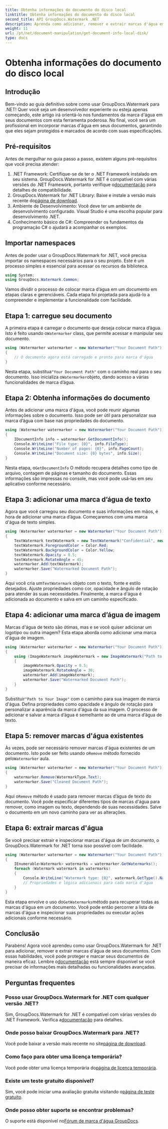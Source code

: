 ```yaml
---
title: Obtenha informações do documento do disco local
linktitle: Obtenha informações do documento do disco local
second_title: API GroupDocs.Watermark .NET
description: Aprenda como adicionar, remover e extrair marcas d'água em documentos usando GroupDocs Watermark for .NET com este guia passo a passo abrangente.
weight: 11
url: /pt/net/document-manipulation/get-document-info-local-disk/
type: docs
---
```

# Obtenha informações do documento do disco local

## Introdução
Bem-vindo ao guia definitivo sobre como usar GroupDocs.Watermark para .NET! Quer você seja um desenvolvedor experiente ou esteja apenas começando, este artigo irá orientá-lo nos fundamentos da marca d'água em seus documentos com esta ferramenta poderosa. No final, você será um profissional em incorporar marcas d'água em seus documentos, garantindo que eles sejam protegidos e marcados de acordo com suas especificações.
## Pré-requisitos
Antes de mergulhar no guia passo a passo, existem alguns pré-requisitos que você precisa atender:
1.  .NET Framework: Certifique-se de ter o .NET Framework instalado em seu sistema. GroupDocs.Watermark for .NET é compatível com várias versões do .NET Framework, portanto verifique o[documentação](https://tutorials.groupdocs.com/Watermark/net/) para detalhes de compatibilidade.
2.  GroupDocs.Watermark for .NET Library: Baixe e instale a versão mais recente do[página de download](https://releases.groupdocs.com/Watermark/net/).
3. Ambiente de Desenvolvimento: Você deve ter um ambiente de desenvolvimento configurado. Visual Studio é uma escolha popular para desenvolvimento .NET.
4. Conhecimento básico de C#: Compreender os fundamentos da programação C# o ajudará a acompanhar os exemplos.
## Importar namespaces
Antes de poder usar o GroupDocs.Watermark for .NET, você precisa importar os namespaces necessários para o seu projeto. Este é um processo simples e essencial para acessar os recursos da biblioteca.
```csharp
using System;
using GroupDocs.Watermark.Common;
```
Vamos dividir o processo de colocar marca d’água em um documento em etapas claras e gerenciáveis. Cada etapa foi projetada para ajudá-lo a compreender e implementar a funcionalidade com facilidade.
## Etapa 1: carregue seu documento
 A primeira etapa é carregar o documento que deseja colocar marca d’água. Isto é feito usando o`Watermarker` class, que permite acessar e manipular seu documento.
```csharp
using (Watermarker watermarker = new Watermarker("Your Document Path"))
{
    // O documento agora está carregado e pronto para marca d'água
}
```
 Nesta etapa, substitua`"Your Document Path"` com o caminho real para o seu documento. Isso inicializa o`Watermarker`objeto, dando acesso a várias funcionalidades de marca d’água.
## Etapa 2: Obtenha informações do documento
Antes de adicionar uma marca d'água, você pode reunir algumas informações sobre o documento. Isso pode ser útil para personalizar sua marca d’água com base nas propriedades do documento.

```csharp
using (Watermarker watermarker = new Watermarker("Your Document Path"))
{
    IDocumentInfo info = watermarker.GetDocumentInfo();
    Console.WriteLine("File type: {0}", info.FileType);
    Console.WriteLine("Number of pages: {0}", info.PageCount);
    Console.WriteLine("Document size: {0} bytes", info.Size);
}
```
 Nesta etapa, o`GetDocumentInfo` O método recupera detalhes como tipo de arquivo, contagem de páginas e tamanho do documento. Essas informações são impressas no console, mas você pode usá-las em seu aplicativo conforme necessário.
## Etapa 3: adicionar uma marca d’água de texto
Agora que você carregou seu documento e suas informações em mãos, é hora de adicionar uma marca d’água. Começaremos com uma marca d'água de texto simples.

```csharp
using (Watermarker watermarker = new Watermarker("Your Document Path"))
{
    TextWatermark textWatermark = new TextWatermark("Confidential", new Font("Arial", 36));
    textWatermark.ForegroundColor = Color.Red;
    textWatermark.BackgroundColor = Color.Yellow;
    textWatermark.Opacity = 0.5;
    textWatermark.RotateAngle = 45;
    watermarker.Add(textWatermark);
    watermarker.Save("Watermarked Document Path");
}
```
 Aqui você cria um`TextWatermark` objeto com o texto, fonte e estilo desejados. Ajuste propriedades como cor, opacidade e ângulo de rotação para atender às suas necessidades. Finalmente, a marca d'água é adicionada ao documento e salva em um caminho especificado.
## Etapa 4: adicionar uma marca d’água de imagem
Marcas d'água de texto são ótimas, mas e se você quiser adicionar um logotipo ou outra imagem? Esta etapa aborda como adicionar uma marca d'água de imagem.

```csharp
using (Watermarker watermarker = new Watermarker("Your Document Path"))
{
    using (ImageWatermark imageWatermark = new ImageWatermark("Path to Your Image"))
    {
        imageWatermark.Opacity = 0.5;
        imageWatermark.RotateAngle = 30;
        watermarker.Add(imageWatermark);
        watermarker.Save("Watermarked Document Path");
    }
}
```
 Substituir`"Path to Your Image"` com o caminho para sua imagem de marca d'água. Defina propriedades como opacidade e ângulo de rotação para personalizar a aparência da marca d'água da sua imagem. O processo de adicionar e salvar a marca d’água é semelhante ao de uma marca d’água de texto.
## Etapa 5: remover marcas d'água existentes
 Às vezes, pode ser necessário remover marcas d'água existentes de um documento. Isto pode ser feito usando o`Remove` método fornecido pelo`Watermarker` aula.

```csharp
using (Watermarker watermarker = new Watermarker("Your Document Path"))
{
    watermarker.Remove(WatermarkType.Text);
    watermarker.Save("Cleaned Document Path");
}
```
 Aqui o`Remove` método é usado para remover marcas d’água de texto do documento. Você pode especificar diferentes tipos de marcas d'água para remover, como imagem ou texto, dependendo de suas necessidades. Salve o documento em um novo caminho para ver as alterações.
## Etapa 6: extrair marcas d'água
Se você precisar extrair e inspecionar marcas d'água de um documento, o GroupDocs.Watermark for .NET torna isso possível com facilidade.

```csharp
using (Watermarker watermarker = new Watermarker("Your Document Path"))
{
    IEnumerable<Watermark> watermarks = watermarker.GetWatermarks();
    foreach (Watermark watermark in watermarks)
    {
        Console.WriteLine("Watermark type: {0}", watermark.GetType().Name);
        // Propriedades e lógica adicionais para cada marca d'água
    }
}
```
 Esta etapa envolve o uso do`GetWatermarks`método para recuperar todas as marcas d'água em um documento. Você pode então percorrer a lista de marcas d'água e inspecionar suas propriedades ou executar ações adicionais conforme necessário.
## Conclusão
 Parabéns! Agora você aprendeu como usar GroupDocs.Watermark for .NET para adicionar, remover e extrair marcas d'água de seus documentos. Com essas habilidades, você pode proteger e marcar seus documentos de maneira eficaz. Lembre o[documentação](https://tutorials.groupdocs.com/Watermark/net/) está sempre disponível se você precisar de informações mais detalhadas ou funcionalidades avançadas.
## Perguntas frequentes
### Posso usar GroupDocs.Watermark for .NET com qualquer versão .NET?
 Sim, GroupDocs.Watermark for .NET é compatível com várias versões do .NET Framework. Verifica a[documentação](https://tutorials.groupdocs.com/Watermark/net/) para detalhes.
### Onde posso baixar GroupDocs.Watermark para .NET?
 Você pode baixar a versão mais recente no site[página de download](https://releases.groupdocs.com/Watermark/net/).
### Como faço para obter uma licença temporária?
 Você pode obter uma licença temporária do[página de licença temporária](https://purchase.groupdocs.com/temporary-license/).
### Existe um teste gratuito disponível?
 Sim, você pode iniciar uma avaliação gratuita visitando o[página de teste gratuito](https://releases.groupdocs.com/).
### Onde posso obter suporte se encontrar problemas?
 O suporte está disponível no[Fórum de marca d'água GroupDocs](https://forum.groupdocs.com/c/watermark/19).